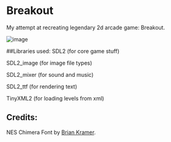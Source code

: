 # Breakout

My attempt at recreating legendary 2d arcade game: Breakout.

![image](https://github.com/AnteDev00/Breakout/assets/151842550/69da578f-a48b-47d1-85f6-77c5021122ad)

##Libraries used:
SDL2       (for core game stuff)

SDL2_image (for image file types)

SDL2_mixer (for sound and music)

SDL2_ttf   (for rendering text)

TinyXML2   (for loading levels from xml)

## Credits:
NES Chimera Font by [Brian Kramer](https://www.pkeod.com/).
